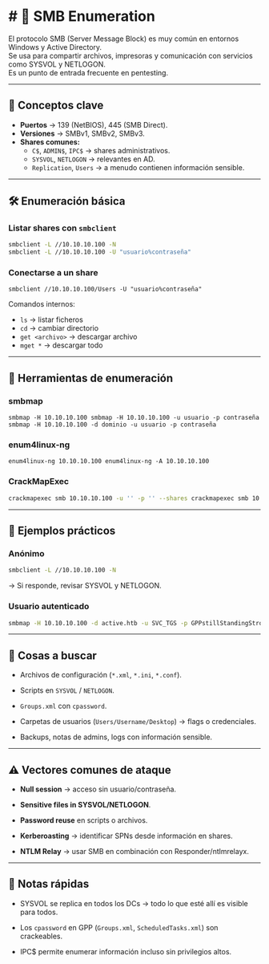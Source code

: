 # # 📂 SMB Enumeration

El protocolo SMB (Server Message Block) es muy común en entornos Windows y Active Directory.  
Se usa para compartir archivos, impresoras y comunicación con servicios como SYSVOL y NETLOGON.  
Es un punto de entrada frecuente en pentesting.

---

## 📌 Conceptos clave
- **Puertos** → 139 (NetBIOS), 445 (SMB Direct).
- **Versiones** → SMBv1, SMBv2, SMBv3.
- **Shares comunes:**
  - `C$`, `ADMIN$`, `IPC$` → shares administrativos.
  - `SYSVOL`, `NETLOGON` → relevantes en AD.
  - `Replication`, `Users` → a menudo contienen información sensible.

---

## 🛠️ Enumeración básica

### Listar shares con `smbclient`

```bash
smbclient -L //10.10.10.100 -N
smbclient -L //10.10.10.100 -U "usuario%contraseña"

```
### Conectarse a un share

`smbclient //10.10.10.100/Users -U "usuario%contraseña"`

Comandos internos:

- `ls` → listar ficheros
- `cd` → cambiar directorio
- `get <archivo>` → descargar archivo
- `mget *` → descargar todo

---

## 🔎 Herramientas de enumeración

### smbmap

`smbmap -H 10.10.10.100 smbmap -H 10.10.10.100 -u usuario -p contraseña smbmap -H 10.10.10.100 -d dominio -u usuario -p contraseña`

### enum4linux-ng

`enum4linux-ng 10.10.10.100 enum4linux-ng -A 10.10.10.100`

### CrackMapExec

```bash
crackmapexec smb 10.10.10.100 -u '' -p '' --shares crackmapexec smb 10.10.10.100 -u usuario -p contraseña --shares
```

---

## 📑 Ejemplos prácticos

### Anónimo

```bash
smbclient -L //10.10.10.100 -N
```

→ Si responde, revisar SYSVOL y NETLOGON.

### Usuario autenticado

```bash
smbmap -H 10.10.10.100 -d active.htb -u SVC_TGS -p GPPstillStandingStrong2k18
```

---

## 🔑 Cosas a buscar

- Archivos de configuración (`*.xml`, `*.ini`, `*.conf`).
    
- Scripts en `SYSVOL` / `NETLOGON`.
    
- `Groups.xml` con `cpassword`.
    
- Carpetas de usuarios (`Users/Username/Desktop`) → flags o credenciales.
    
- Backups, notas de admins, logs con información sensible.
    

---

## ⚠️ Vectores comunes de ataque

- **Null session** → acceso sin usuario/contraseña.
    
- **Sensitive files in SYSVOL/NETLOGON**.
    
- **Password reuse** en scripts o archivos.
    
- **Kerberoasting** → identificar SPNs desde información en shares.
    
- **NTLM Relay** → usar SMB en combinación con Responder/ntlmrelayx.
    

---

## 🧾 Notas rápidas

- SYSVOL se replica en todos los DCs → todo lo que esté allí es visible para todos.
    
- Los `cpassword` en GPP (`Groups.xml`, `ScheduledTasks.xml`) son crackeables.
    
- IPC$ permite enumerar información incluso sin privilegios altos.